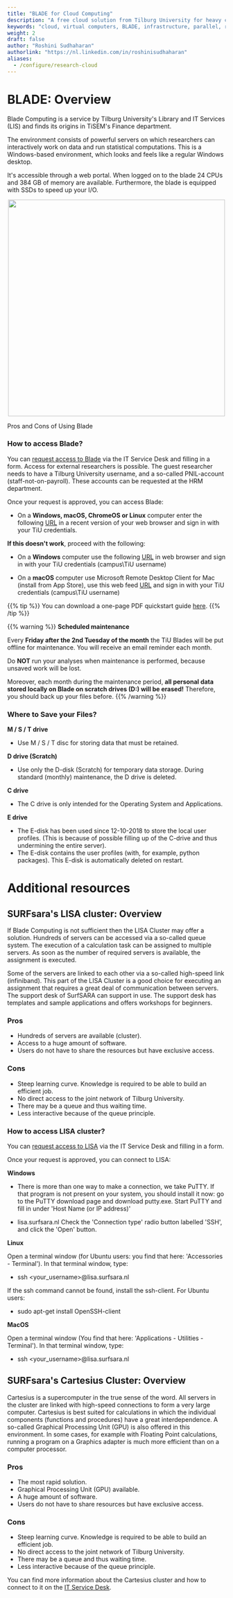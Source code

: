 ```yaml
---
title: "BLADE for Cloud Computing"
description: "A free cloud solution from Tilburg University for heavy computation tasks."
keywords: "cloud, virtual computers, BLADE, infrastructure, parallel, research cloud"
weight: 2
draft: false
author: "Roshini Sudhaharan"
authorlink: "https://nl.linkedin.com/in/roshinisudhaharan"
aliases:
  - /configure/research-cloud
---
```

# BLADE: Overview
Blade Computing is a service by Tilburg University's Library and IT Services (LIS) and finds its origins in TiSEM's Finance department.

The environment consists of powerful servers on which researchers can interactively work on data and run statistical computations. This is a Windows-based environment, which looks and feels like a regular Windows desktop.

It's accessible through a web portal. When logged on to the blade 24 CPUs and 384 GB of memory are available. Furthermore, the blade is equipped with SSDs to speed up your I/O.


<p align = "center">
<img src = "../blade.png" width="500">
<figcaption> Pros and Cons of Using Blade </figcaption>
</p>

### How to access Blade?

You can [request access to Blade](https://servicedesk.uvt.nl/tas/public/ssp/content/detail/knowledgeitem?unid=db72c119bf344fb78a196d5b6c669ecc) via the IT Service Desk and filling in a form. Access for external researchers is possible. The guest researcher needs to have a Tilburg University username, and a so-called PNIL-account (staff-not-on-payroll).
These accounts can be requested at the HRM department.

Once your request is approved, you can access Blade:

- On a **Windows, macOS, ChromeOS or Linux** computer enter the following [URL](https://rdweb.campus.uvt.nl/RDWeb/webclient/) in a recent version of your web browser and sign in with your TiU credentials.

**If this doesn't work**, proceed with the following:

- On a **Windows** computer use the following [URL](https://rdweb.campus.uvt.nl/RDWeb/webclient/) in web browser and sign in with your TiU credentials (campus\TiU username)

- On a **macOS** computer use Microsoft Remote Desktop Client for Mac (install from App Store), use this web feed [URL](https://rdweb.campus.uvt.nl/RDWeb/feed/webfeed.aspx) and sign in with your TiU credentials (campus\TiU username)


{{% tip %}}
You can download a one-page PDF quickstart guide [here](https://servicedesk.uvt.nl/tas/public/dispatcherpublicservlet/D4HMCQZAZ8JTL47KA4RA9NZ1U7MELV69YKH0W3ZRSZN33/One-Page-Quickstart-Guide%20RDP%20client%20-%20TiU%20BladeComputing.pdf).
{{% /tip %}}

{{% warning %}}
**Scheduled maintenance**

Every **Friday after the 2nd Tuesday of the month** the TiU Blades will be put offline for maintenance. You will receive an email reminder each month.

Do **NOT** run your analyses when maintenance is performed, because unsaved work will be lost.

Moreover, each month during the maintenance period, **all personal data stored locally on Blade on scratch drives (D:) will be erased!** Therefore, you should back up your files before.
{{% /warning %}}

### Where to Save your Files?
**M / S / T drive**
- Use M / S / T disc for storing data that must be retained.

**D drive (Scratch)**
- Use only the D-disk (Scratch) for temporary data storage.
During standard (monthly) maintenance, the D drive is deleted.

**C drive**
- The C drive is only intended for the Operating System and Applications.

**E drive**
- The E-disk has been used since 12-10-2018 to store the local user profiles. (This is because of possible filling up of the C-drive and thus undermining the entire server).
- The E-disk contains the user profiles (with, for example, python packages). This E-disk is automatically deleted on restart.

# Additional resources

## SURFsara's LISA cluster: Overview
If Blade Computing is not sufficient then the LISA Cluster may offer a solution.
Hundreds of servers can be accessed via a so-called queue system. The execution of a calculation task can be assigned to multiple servers. As soon as the number of required servers is available, the assignment is executed.

Some of the servers are linked to each other via a so-called high-speed link (infiniband). This part of the LISA Cluster is a good choice for executing an assignment that requires a great deal of communication between servers.
The support desk of SurfSARA can support in use. The support desk has templates and sample applications and offers workshops for beginners.

### Pros
- Hundreds of servers are available (cluster).
- Access to a huge amount of software.
- Users do not have to share the resources but have exclusive access.

### Cons
- Steep learning curve. Knowledge is required to be able to build an efficient job.
- No direct access to the joint network of Tilburg University.
- There may be a queue and thus waiting time.
- Less interactive because of the queue principle.

### How to access LISA cluster?
You can [request access to LISA](https://servicedesk.uvt.nl/tas/public/ssp/content/serviceflow?unid=8607361336ec4bcf8989e82f168602e7&openedFromService=true) via the IT Service Desk and filling in a form.

Once your request is approved, you can connect to LISA:

**Windows**

- There is more than one way to make a connection, we take PuTTY. If that program is not present on your system, you should install it now: go to the PuTTY download page and download putty.exe. Start PuTTY and fill in under 'Host Name (or IP address)'

- lisa.surfsara.nl
Check the 'Connection type' radio button labelled 'SSH', and click the 'Open' button.

**Linux**

Open a terminal window (for Ubuntu users: you find that here: 'Accessories - Terminal'). In that terminal window, type:

- ssh <your_username>@lisa.surfsara.nl

If the ssh command cannot be found, install the ssh-client. For Ubuntu users:

- sudo apt-get install OpenSSH-client

**MacOS**

Open a terminal window (You find that here: 'Applications - Utilities - Terminal'). In that terminal window, type:

- ssh <your_username>@lisa.surfsara.nl

## SURFsara's Cartesius Cluster: Overview
Cartesius is a supercomputer in the true sense of the word. All servers in the cluster are linked with high-speed connections to form a very large computer. Cartesius is best suited for calculations in which the individual components (functions and procedures) have a great interdependence.
A so-called Graphical Processing Unit (GPU) is also offered in this environment. In some cases, for example with Floating Point calculations, running a program on a Graphics adapter is much more efficient than on a computer processor.

### Pros
- The most rapid solution.
- Graphical Processing Unit (GPU) available.
- A huge amount of software.
- Users do not have to share resources but have exclusive access.

### Cons
- Steep learning curve. Knowledge is required to be able to build an efficient job.
- No direct access to the joint network of Tilburg University.
- There may be a queue and thus waiting time.
- Less interactive because of the queue principle.

You can find more information about the Cartesius cluster and how to connect to it on the [IT Service Desk](https://servicedesk.uvt.nl/tas/public/ssp/content/detail/service?unid=d3f67e5b448d4f629aa68ec1ac9578ce).
